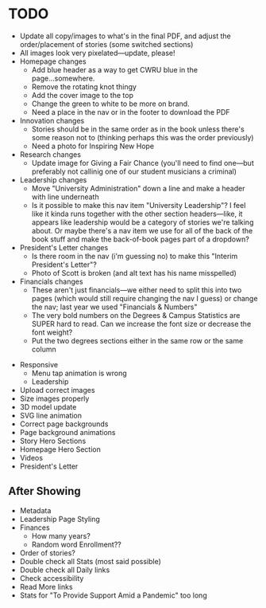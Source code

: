 # TODO

- Update all copy/images to what's in the final PDF, and adjust the order/placement of stories (some switched sections)
- All images look very pixelated—update, please!
- Homepage changes
  - Add blue header as a way to get CWRU blue in the page...somewhere.
  - Remove the rotating knot thingy
  - Add the cover image to the top
  - Change the green to white to be more on brand.
  - Need a place in the nav or in the footer to download the PDF
- Innovation changes
  - Stories should be in the same order as in the book unless there's some reason not to (thinking perhaps this was the order previously)
  - Need a photo for Inspiring New Hope
- Research changes
  - Update image for Giving a Fair Chance (you'll need to find one—but preferably not callinig one of our student musicians a criminal)
- Leadership changes
  - Move "University Administration" down a line and make a header with line underneath
  - Is it possible to make this nav item "University Leadership"? I feel like it kinda runs together with the other section headers—like, it appears like leadership would be a category of stories we're talking about. Or maybe there's a nav item we use for all of the back of the book stuff and make the back-of-book pages part of a dropdown?
- President's Letter changes
  - Is there room in the nav (i'm guessing no) to make this "Interim President's Letter"?
  - Photo of Scott is broken (and alt text has his name misspelled)
- Financials changes
  - These aren't just financials—we either need to split this into two pages (which would still require changing the nav I guess) or change the nav; last year we used "Financials & Numbers"
  - The very bold numbers on the Degrees & Campus Statistics are SUPER hard to read. Can we increase the font size or decrease the font weight?
  - Put the two degrees sections either in the same row or the same column

* Responsive
  - Menu tap animation is wrong
  - Leadership
* Upload correct images
* Size images properly
* 3D model update
* SVG line animation
* Correct page backgrounds
* Page background animations
* Story Hero Sections
* Homepage Hero Section
* Videos
* President's Letter

## After Showing

- Metadata
- Leadership Page Styling
- Finances
  - How many years?
  - Random word Enrollment??
- Order of stories?
- Double check all Stats (most said possible)
- Double check all Daily links
- Check accessibility
- Read More links
- Stats for "To Provide Support Amid a Pandemic" too long
